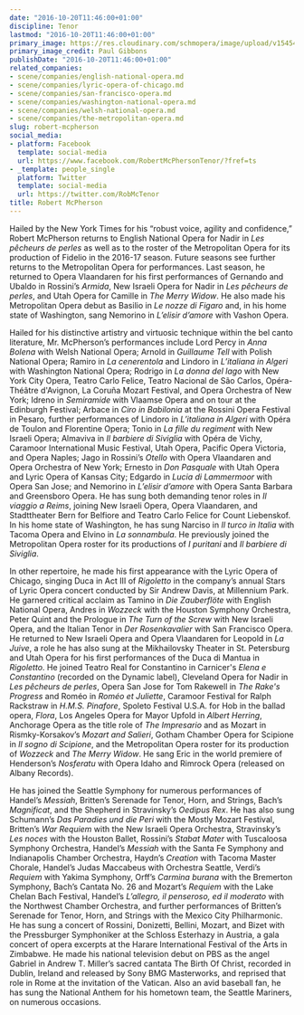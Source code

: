```yaml
---
date: "2016-10-20T11:46:00+01:00"
discipline: Tenor
lastmod: "2016-10-20T11:46:00+01:00"
primary_image: https://res.cloudinary.com/schmopera/image/upload/v1545409169/media/webhook-uploads/1476959936116/2016-10-21---Paul_Gibbons_McPherson.jpg.jpg
primary_image_credit: Paul Gibbons
publishDate: "2016-10-20T11:46:00+01:00"
related_companies:
- scene/companies/english-national-opera.md
- scene/companies/lyric-opera-of-chicago.md
- scene/companies/san-francisco-opera.md
- scene/companies/washington-national-opera.md
- scene/companies/welsh-national-opera.md
- scene/companies/the-metropolitan-opera.md
slug: robert-mcpherson
social_media:
- platform: Facebook
  template: social-media
  url: https://www.facebook.com/RobertMcPhersonTenor/?fref=ts
- _template: people_single
  platform: Twitter
  template: social-media
  url: https://twitter.com/RobMcTenor
title: Robert McPherson
---
```


Hailed by the New York Times for his “robust voice, agility and confidence,” Robert McPherson returns to English National Opera for Nadir in *Les pêcheurs de perles* as well as to the roster of the Metropolitan Opera for its production of Fidelio in the 2016-17 season. Future seasons see further returns to the Metropolitan Opera for performances. Last season, he returned to Opera Vlaandaren for his first performances of Gernando and Ubaldo in Rossini’s *Armida*, New Israeli Opera for Nadir in *Les pêcheurs de perles*, and Utah Opera for Camille in *The Merry Widow*. He also made his Metropolitan Opera debut as Basilio in *Le nozze di Figaro* and, in his home state of Washington, sang Nemorino in *L’elisir d’amore* with Vashon Opera. 

Hailed for his distinctive artistry and virtuosic technique within the bel canto literature, Mr. McPherson’s performances include Lord Percy in *Anna Bolena* with Welsh National Opera; Arnold in *Guillaume Tell* with Polish National Opera; Ramiro in *La cenerentola* and Lindoro in *L’italiana in Algeri* with Washington National Opera; Rodrigo in *La donna del lago* with New York City Opera, Teatro Carlo Felice, Teatro Nacional de São Carlos, Opéra-Théâtre d'Avignon, La Coruña Mozart Festival, and Opera Orchestra of New York; Idreno in *Semiramide* with Vlaamse Opera and on tour at the Edinburgh Festival; Arbace in *Ciro in Babilonia* at the Rossini Opera Festival in Pesaro, further performances of Lindoro in *L’italiana in Algeri* with Opéra de Toulon and Florentine Opera; Tonio in *La fille du regiment* with New Israeli Opera; Almaviva in *Il barbiere di Siviglia* with Opéra de Vichy, Caramoor International Music Festival, Utah Opera, Pacific Opera Victoria, and Opera Naples; Jago in Rossini’s *Otello* with Opera Vlaandaren and Opera Orchestra of New York; Ernesto in *Don Pasquale* with Utah Opera and Lyric Opera of Kansas City; Edgardo in *Lucia di Lammermoor* with Opera San Jose; and Nemorino in *L’elisir d’amore* with Opera Santa Barbara and Greensboro Opera. He has sung both demanding tenor roles in *Il viaggio a Reims*, joining New Israeli Opera, Opera Vlaandaren, and Stadttheater Bern for Belfiore and Teatro Carlo Felice for Count Liebenskof. In his home state of Washington, he has sung Narciso in *Il turco in Italia* with Tacoma Opera and Elvino in *La sonnambula*. He previously joined the Metropolitan Opera roster for its productions of *I puritani* and *Il barbiere di Siviglia*.

In other repertoire, he made his first appearance with the Lyric Opera of Chicago, singing Duca in Act III of *Rigoletto* in the company’s annual Stars of Lyric Opera concert conducted by Sir Andrew Davis, at Millennium Park. He garnered critical acclaim as Tamino in *Die Zauberflöte* with English National Opera, Andres in *Wozzeck* with the Houston Symphony Orchestra, Peter Quint and the Prologue in *The Turn of the Screw* with New Israeli Opera, and the Italian Tenor in *Der Rosenkavalier* with San Francisco Opera. He returned to New Israeli Opera and Opera Vlaandaren for Leopold in *La Juive*, a role he has also sung at the Mikhailovsky Theater in St. Petersburg and Utah Opera for his first performances of the Duca di Mantua in *Rigoletto*. He joined Teatro Real for Constantino in Carnicer's *Elena e Constantino* (recorded on the Dynamic label), Cleveland Opera for Nadir in *Les pêcheurs de perles*, Opera San Jose for Tom Rakewell in *The Rake's Progress* and Roméo in *Roméo et Juliette*, Caramoor Festival for Ralph Rackstraw in *H.M.S. Pinafore*, Spoleto Festival U.S.A. for Hob in the ballad opera, *Flora*, Los Angeles Opera for Mayor Upfold in *Albert Herring*, Anchorage Opera as the title role of *The Impresario* and as Mozart in Rismky-Korsakov’s *Mozart and Salieri*, Gotham Chamber Opera for Scipione in *Il sogno di Scipione*, and the Metropolitan Opera roster for its production of *Wozzeck* and *The Merry Widow*. He sang Eric in the world premiere of Henderson’s *Nosferatu* with Opera Idaho and Rimrock Opera (released on Albany Records).

He has joined the Seattle Symphony for numerous performances of Handel’s *Messiah*, Britten’s Serenade for Tenor, Horn, and Strings, Bach’s *Magnificat*, and the Shepherd in Stravinsky’s *Oedipus Rex*. He has also sung Schumann’s *Das Paradies und die Peri* with the Mostly Mozart Festival, Britten’s *War Requiem* with the New Israeli Opera Orchestra, Stravinsky’s *Les noces* with the Houston Ballet, Rossini’s *Stabat Mater* with Tuscaloosa Symphony Orchestra, Handel’s *Messiah* with the Santa Fe Symphony and Indianapolis Chamber Orchestra, Haydn’s *Creation* with Tacoma Master Chorale, Handel’s Judas Maccabeus with Orchestra Seattle, Verdi’s *Requiem* with Yakima Symphony, Orff’s *Carmina burana* with the Bremerton Symphony, Bach’s Cantata No. 26 and Mozart’s *Requiem* with the Lake Chelan Bach Festival, Handel’s *L’allegro, il penseroso, ed il moderato* with the Northwest Chamber Orchestra, and further performances of Britten’s Serenade for Tenor, Horn, and Strings with the Mexico City Philharmonic. He has sung a concert of Rossini, Donizetti, Bellini, Mozart, and Bizet with the Pressburger Symphoniker at the Schloss Esterhazy in Austria, a gala concert of opera excerpts at the Harare International Festival of the Arts in Zimbabwe. He made his national television debut on PBS as the angel Gabriel in Andrew T. Miller’s sacred cantata The Birth Of Christ, recorded in Dublin, Ireland and released by Sony BMG Masterworks, and reprised that role in Rome at the invitation of the Vatican. Also an avid baseball fan, he has sung the National Anthem for his hometown team, the Seattle Mariners, on numerous occasions.

